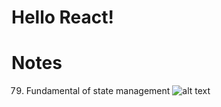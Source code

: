 # Hello React!

# Notes
79. Fundamental of state management
![alt text](https://github.com/Damarwendha/React/blob/main/20231003_111254.jpg?raw=true)
